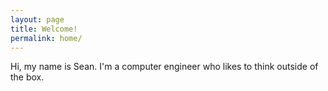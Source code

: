 ```yaml
---
layout: page
title: Welcome!
permalink: home/
---
```


Hi, my name is Sean. I'm a computer engineer who likes to think outside of the box.
